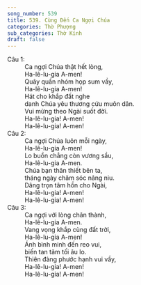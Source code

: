 ```yaml
---
song_number: 539
title: 539. Cùng Đến Ca Ngợi Chúa
categories: Thờ Phượng
sub_categories: Thờ Kính
draft: false
---
```

<dl><dt>Câu 1:</dt><dd data-verse="1">Ca ngợi Chúa thật hết lòng, <br/>Ha-lê-lu-gia A-men! <br/>Quây quần nhóm họp sum vầy, <br/>Ha-lê-lu-gia A-men! <br/>Hát cho khắp đất nghe <br/>danh Chúa yêu thương cứu muôn dân. <br/>Vui mừng theo Ngài suốt đời. <br/>Ha-lê-lu-gia! A-men! <br/>Ha-lê-lu-gia! A-men! </dd><dt>Câu 2:</dt><dd data-verse="2">Ca ngợi Chúa luôn mỗi ngày, <br/>Ha-lê-lu-gia A-men! <br/>Lo buồn chẳng còn vương sầu, <br/>Ha-lê-lu-gia A-men. <br/>Chúa bạn thân thiết bên ta, <br/>tháng ngày chăm sóc nâng niu. <br/>Dâng trọn tâm hồn cho Ngài, <br/>Ha-lê-lu-gia! A-men! <br/>Ha-lê-lu-gia! A-men! </dd><dt>Câu 3:</dt><dd data-verse="3">Ca ngợi với lòng chân thành, <br/>Ha-lê-lu-gia A-men. <br/>Vang vọng khắp cùng đất trời, <br/>Ha-lê-lu-gia A-men! <br/>Ánh bình minh đến reo vui, <br/>biến tan tăm tối âu lo. <br/>Thiên đàng phước hạnh vui vầy, <br/>Ha-lê-lu-gia! A-men! <br/>Ha-lê-lu-gia! A-men! </dd></dl>